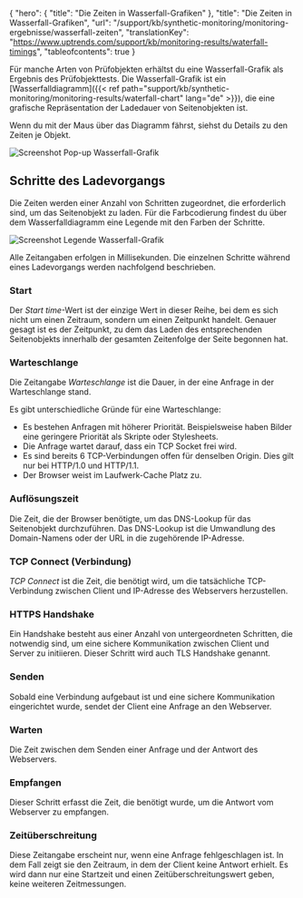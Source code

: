 {
  "hero": {
    "title": "Die Zeiten in Wasserfall-Grafiken"
  },
  "title": "Die Zeiten in Wasserfall-Grafiken",
  "url": "/support/kb/synthetic-monitoring/monitoring-ergebnisse/wasserfall-zeiten",
  "translationKey": "https://www.uptrends.com/support/kb/monitoring-results/waterfall-timings",
  "tableofcontents": true
}

Für manche Arten von Prüfobjekten erhältst du eine Wasserfall-Grafik als Ergebnis des Prüfobjekttests. Die Wasserfall-Grafik ist ein [Wasserfalldiagramm]({{< ref path="support/kb/synthetic-monitoring/monitoring-results/waterfall-chart" lang="de" >}}), die eine grafische Repräsentation der Ladedauer von Seitenobjekten ist.

Wenn du mit der Maus über das Diagramm fährst, siehst du Details zu den Zeiten je Objekt.

![Screenshot Pop-up Wasserfall-Grafik](/img/content/scr_waterfall_chart-popup-detail.min.png)

## Schritte des Ladevorgangs

Die Zeiten werden einer Anzahl von Schritten zugeordnet, die erforderlich sind, um das Seitenobjekt zu laden. Für die Farbcodierung findest du über dem Wasserfalldiagramm eine Legende mit den Farben der Schritte.

![Screenshot Legende Wasserfall-Grafik](/img/content/scr_waterfall_chart-timings-legend.min.png)

Alle Zeitangaben erfolgen in Millisekunden. Die einzelnen Schritte während eines Ladevorgangs werden nachfolgend beschrieben.

### Start

Der *Start time*-Wert ist der einzige Wert in dieser Reihe, bei dem es sich nicht um einen Zeitraum, sondern um einen Zeitpunkt handelt. Genauer gesagt ist es der Zeitpunkt, zu dem das Laden des entsprechenden Seitenobjekts innerhalb der gesamten Zeitenfolge der Seite begonnen hat.

### Warteschlange

Die Zeitangabe *Warteschlange* ist die Dauer, in der eine Anfrage in der Warteschlange stand.

Es gibt unterschiedliche Gründe für eine Warteschlange:

- Es bestehen Anfragen mit höherer Priorität. Beispielsweise haben Bilder eine geringere Priorität als Skripte oder Stylesheets.
- Die Anfrage wartet darauf, dass ein TCP Socket frei wird.
- Es sind bereits 6 TCP-Verbindungen offen für denselben Origin. Dies gilt nur bei HTTP/1.0 und HTTP/1.1.
- Der Browser weist im Laufwerk-Cache Platz zu.

### Auflösungszeit

Die Zeit, die der Browser benötigte, um das DNS-Lookup für das Seitenobjekt durchzuführen. Das DNS-Lookup ist die Umwandlung des Domain-Namens oder der URL in die zugehörende IP-Adresse.

### TCP Connect (Verbindung)

*TCP Connect* ist die Zeit, die benötigt wird, um die tatsächliche TCP-Verbindung zwischen Client und IP-Adresse des Webservers herzustellen.

### HTTPS Handshake

Ein Handshake besteht aus einer Anzahl von untergeordneten Schritten, die notwendig sind, um eine sichere Kommunikation zwischen Client und Server zu initiieren. Dieser Schritt wird auch TLS Handshake genannt.

### Senden

Sobald eine Verbindung aufgebaut ist und eine sichere Kommunikation eingerichtet wurde, sendet der Client eine Anfrage an den Webserver.

### Warten

Die Zeit zwischen dem Senden einer Anfrage und der Antwort des Webservers.

### Empfangen

Dieser Schritt erfasst die Zeit, die benötigt wurde, um die Antwort vom Webserver zu empfangen.

### Zeitüberschreitung

Diese Zeitangabe erscheint nur, wenn eine Anfrage fehlgeschlagen ist. In dem Fall zeigt sie den Zeitraum, in dem der Client keine Antwort erhielt. Es wird dann nur eine Startzeit und einen Zeitüberschreitungswert geben, keine weiteren Zeitmessungen.
